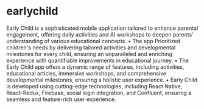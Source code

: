 # earlychild
Early Child is a sophisticated mobile application tailored to enhance parental engagement, offering daily activities and AI workshops to deepen parents' understanding of various educational concepts.
• The app Prioritized children's needs by delivering tailored activities and developmental milestones for every child, ensuring an unparalleled and enriching experience with quantifiable improvements in educational journey.
• The Early Child app offers a dynamic range of features, including activities, educational articles, immersive workshops, and comprehensive developmental milestones, ensuring a holistic user experience.
• Early Child is developed using cutting-edge technologies, including React Native, React-Redux, Firebase, social login integration, and Confluent, ensuring a seamless and feature-rich user experience.
